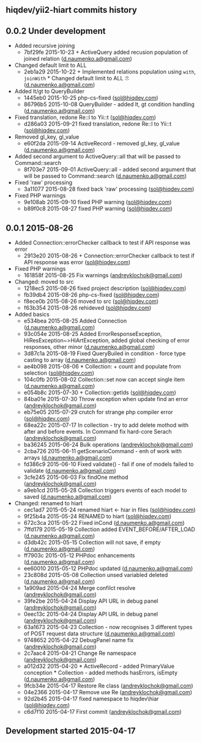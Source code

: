 hiqdev/yii2-hiart commits history
---------------------------------

## 0.0.2 Under development

- Added recursive joining
    - 7bf29fe 2015-10-23  + ActiveQuery added recusion population of joined relation (d.naumenko.a@gmail.com)
- Changed default limit to ALL
    - 2eb1a29 2015-10-22  + Implemented relations population using `with`, `joinWith`  * Changed default limit to ALL :!: (d.naumenko.a@gmail.com)
- Added lt/gt to QueryBuilder
    - 1445eb0 2015-10-25 php-cs-fixed (sol@hiqdev.com)
    - 86796b5 2015-10-08 QueryBuilder - added lt, gt condition handling (d.naumenko.a@gmail.com)
- Fixed translation, redone Re::l to Yii::t (sol@hiqdev.com)
    - d286a03 2015-09-21 fixed translation, redone Re::l to Yii::t (sol@hiqdev.com)
- Removed gl_key, gl_value
    - e60f2da 2015-09-14 ActiveRecord - removed gl_key, gl_value (d.naumenko.a@gmail.com)
- Added second argument to ActiveQuery::all that will be passed to Command::search
    - 8f703e7 2015-09-01 ActiveQuery::all - added second argument that will be passed to Command::search (d.naumenko.a@gmail.com)
- Fixed 'raw' processing
    - 3a11077 2015-08-28 fixed back 'raw' processing (sol@hiqdev.com)
- Fixed PHP warnings
    - 9e108ab 2015-09-10 fixed PHP warning (sol@hiqdev.com)
    - b89f0c8 2015-08-27 fixed PHP warning (sol@hiqdev.com)

## 0.0.1 2015-08-26

- Added Connection::errorChecker callback to test if API response was error
    - 2913e20 2015-08-26 + Connection::errorChecker callback to test if API response was error (sol@hiqdev.com)
- Fixed PHP warnings
    - 161858f 2015-08-25 Fix warnings (andreyklochok@gmail.com)
- Changed: moved to src
    - 1218ec5 2015-08-26 fixed project description (sol@hiqdev.com)
    - fb39db4 2015-08-26 php-cs-fixed (sol@hiqdev.com)
    - f8ece0b 2015-08-26 moved to src (sol@hiqdev.com)
    - f63b354 2015-08-26 rehideved (sol@hiqdev.com)
- Added basics
    - e534bea 2015-08-25 Added Connection (d.naumenko.a@gmail.com)
    - 93c054e 2015-08-25 Added ErrorResponseException, HiResException~>HiArtException, added global checking of error responses, other minor (d.naumenko.a@gmail.com)
    - 3d87c1a 2015-08-19 Fixed QueryBuiled in condition - force type casting to array (d.naumenko.a@gmail.com)
    - ae4b098 2015-08-06 * Collection: + count and populate from selection (sol@hiqdev.com)
    - 104c0fb 2015-08-02 Collection::set now can accept single item (d.naumenko.a@gmail.com)
    - e054b8c 2015-07-30 + Collection::getIds (sol@hiqdev.com)
    - 84ba01e 2015-07-30 Throw exception when update find an error (andreyklochok@gmail.com)
    - eb75e05 2015-07-29 crutch for strange php compiler error (sol@hiqdev.com)
    - 68ea22c 2015-07-17 In collection - try to add delete mothod with after and before events. In Command fix hard-core Serach (andreyklochok@gmail.com)
    - ba36245 2015-06-24 Bulk operations (andreyklochok@gmail.com)
    - 2cba726 2015-06-11 getScenarioCommand - enh of work with arrays (d.naumenko.a@gmail.com)
    - fd386c9 2015-06-10 Fixed validate() - fail if one of models failed to validate (d.naumenko.a@gmail.com)
    - 3cfe245 2015-06-03 Fix findOne method (andreyklochok@gmail.com)
    - a9eb1cd 2015-05-28 Collection triggers events of each model to saved (d.naumenko.a@gmail.com)
- Changed: renamed to hiart
    - cec1ad7 2015-05-24 renamed hiart <- hiar in files (sol@hiqdev.com)
    - 9f25b4a 2015-05-24 RENAMED to hiart (sol@hiqdev.com)
    - 672c3ca 2015-05-22 Fixed inCond (d.naumenko.a@gmail.com)
    - 7ffd179 2015-05-19 Collection added EVENT_BEFORE/AFTER_LOAD (d.naumenko.a@gmail.com)
    - d3db42c 2015-05-15 Collection will not save, if empty (d.naumenko.a@gmail.com)
    - ff7903c 2015-05-12 PHPdoc enhancements (d.naumenko.a@gmail.com)
    - ee60010 2015-05-12 PHPdoc updated (d.naumenko.a@gmail.com)
    - 23c808d 2015-05-08 Collection unsed variabled deleted (d.naumenko.a@gmail.com)
    - 1a909ad 2015-04-24 Merge confilct resolve (andreyklochok@gmail.com)
    - 39fe2be 2015-04-24 Display API URL in debug panel (andreyklochok@gmail.com)
    - 0eec13c 2015-04-24 Display API URL in debug panel (andreyklochok@gmail.com)
    - 63a1673 2015-04-23  Collection - now recognises 3 different types of POST request data structure (d.naumenko.a@gmail.com)
    - 9748652 2015-04-22 DebugPanel name fix (andreyklochok@gmail.com)
    - 2c7aac4 2015-04-21 Change Re namespace (andreyklochok@gmail.com)
    - a012d32 2015-04-20  * ActiveRecord - added PrimaryValue conception  * Collection - added methods hasErrors, isEmpty (d.naumenko.a@gmail.com)
    - 9fcb34e 2015-04-17 Restore Re class (andreyklochok@gmail.com)
    - 04e2366 2015-04-17 Remove use Re (andreyklochok@gmail.com)
    - 92d2b45 2015-04-17 fixed namespace to hiqdev\hiar (sol@hiqdev.com)
    - c6d7f10 2015-04-17 First commit (andreyklochok@gmail.com)

## Development started 2015-04-17

